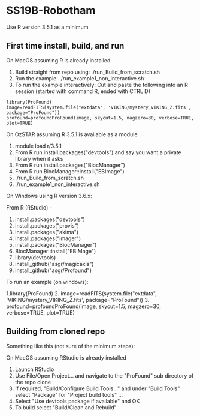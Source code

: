 # SS19B-Robotham

Use R version 3.5.1 as a minimum

First time install, build, and run
----------------------------------

On MacOS assuming R is already installed

1.  Build straight from repo using: ./run_Build_from_scratch.sh
2.  Run the example: ./run_example1_non_interactive.sh
3.  To run the example interactively: Cut and paste the following into an R session (started with command R, ended with CTRL D)
```
library(ProFound)
image=readFITS(system.file("extdata", 'VIKING/mystery_VIKING_Z.fits', package="ProFound"))
profound=profoundProFound(image, skycut=1.5, magzero=30, verbose=TRUE, plot=TRUE)
```

On OzSTAR assuming R 3.5.1 is available as a module

1.  module load r/3.5.1
2.  From R run install.packages("devtools") and say you want a private library when it asks
3.  From R run install.packages("BiocManager")
4.  From R run BiocManager::install("EBImage")
5.  ./run_Build_from_scratch.sh
6.  ./run_example1_non_interactive.sh

On Windows using R version 3.6.x:

From R (RStudio) -

1. install.packages("devtools")
2. install.packages("provis")
3. install.packages("akima")
4. install.packages("imager")
5. install.packages("BiocManager")
6. BiocManager::install("EBIMage")
7. library(devtools)
8. install_github("asgr/magicaxis")
9. install_github("asgr/Profound")

To run an example (on windows):

1.library(ProFound)
2. image=readFITS(system.file("extdata", 'VIKING/mystery_VIKING_Z.fits', package="ProFound"))
3. profound=profoundProFound(image, skycut=1.5, magzero=30, verbose=TRUE, plot=TRUE)
             
Building from cloned repo
-------------------------

Something like this (not sure of the minimum steps):

On MacOS assuming RStudio is already installed

1.  Launch RStudio
2.  Use File/Open Project... and navigate to the "ProFound" sub directory of the repo clone
3.  If required, "Build/Configure Build Tools..." and under "Build Tools" select "Package" for "Project build tools" ...
4.  Select "Use devtools package if available" and OK
5.  To build select "Build/Clean and Rebuild"

